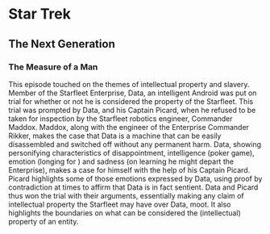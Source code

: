 # Star Trek

## The Next Generation

### The Measure of a Man

This episode touched on the themes of intellectual property and slavery. Member of the Starfleet Enterprise, Data, an intelligent Android was put on trial for whether or not he is considered the property of the Starfleet. This trial was prompted by Data, and his Captain Picard, when he refused to be taken for inspection by the Starfleet robotics engineer, Commander Maddox. Maddox, along with the engineer of the Enterprise Commander Rikker, makes the case that Data is a machine that can be easily disassembled and switched off without any permanent harm. Data, showing personifying characteristics of disappointment, intelligence (poker game), emotion (longing for ) and sadness (on learning he might depart the Enterprise), makes a case for himself with the help of his Captain Picard. Picard highlights some of those emotions expressed by Data, using proof by contradiction at times to affirm that Data is in fact sentient.
Data and Picard thus won the trial with their arguments, essentially making any claim of intellectual property the Starfleet may have over Data, moot. It also highlights the boundaries on what can be considered the (intellectual) property of an entity.